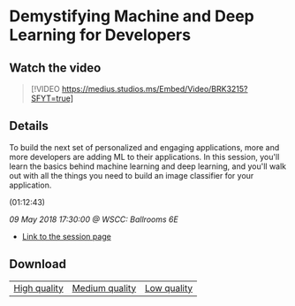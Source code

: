 # Demystifying Machine and Deep Learning for Developers

## Watch the video
> [!VIDEO https://medius.studios.ms/Embed/Video/BRK3215?SFYT=true]

## Details

<p>To build the next set of personalized and engaging applications, more and more developers are adding ML to their applications. In this session, you'll learn the basics behind machine learning and deep learning, and you'll walk out with all the things you need to build an image classifier for your application.</p> (01:12:43)

*09 May 2018 17:30:00 @ WSCC: Ballrooms 6E*

- [Link to the session page](https://channel9.msdn.com/Events/Build/2018/BRK3215)

## Download

||||
|:--:|:----:|:-:|
|[High quality](https://sec.ch9.ms/ch9/0f7e/d1f648a6-93ec-42c6-99a1-869f8c9e0f7e/BRK3215_high.mp4)|[Medium quality](https://sec.ch9.ms/ch9/0f7e/d1f648a6-93ec-42c6-99a1-869f8c9e0f7e/BRK3215_mid.mp4)|[Low quality](https://sec.ch9.ms/ch9/0f7e/d1f648a6-93ec-42c6-99a1-869f8c9e0f7e/BRK3215.mp4)